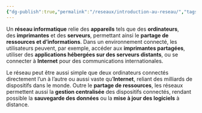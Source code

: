 ```yaml
---
{"dg-publish":true,"permalink":"/reseaux/introduction-au-reseau/","tags":["digitalgarden","gardenEntry"]}
---
```


Un **réseau informatique** relie des **appareils** tels que des **ordinateurs**, des **imprimantes** et des **serveurs**, permettant ainsi le **partage de ressources et d’informations**. Dans un environnement connecté, les utilisateurs peuvent, par exemple, accéder aux **imprimantes partagées**, utiliser des **applications hébergées sur des serveurs distants**, ou se connecter à **Internet** pour des communications internationales.

Le réseau peut être aussi simple que deux ordinateurs connectés directement l’un à l’autre ou aussi vaste qu’**Internet**, reliant des milliards de dispositifs dans le monde. Outre le **partage de ressources**, les réseaux permettent aussi la **gestion centralisée** des dispositifs connectés, rendant possible la **sauvegarde des données** ou la **mise à jour des logiciels** à distance.